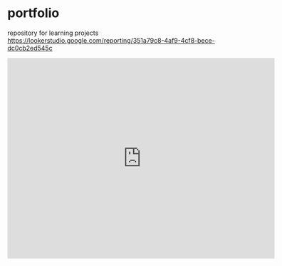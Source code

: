 # portfolio
repository for learning projects
https://lookerstudio.google.com/reporting/351a79c8-4af9-4cf8-bece-dc0cb2ed545c
<iframe width="600" height="450" src="https://lookerstudio.google.com/embed/reporting/351a79c8-4af9-4cf8-bece-dc0cb2ed545c/page/TwWZD" frameborder="0" style="border:0" allowfullscreen></iframe>
